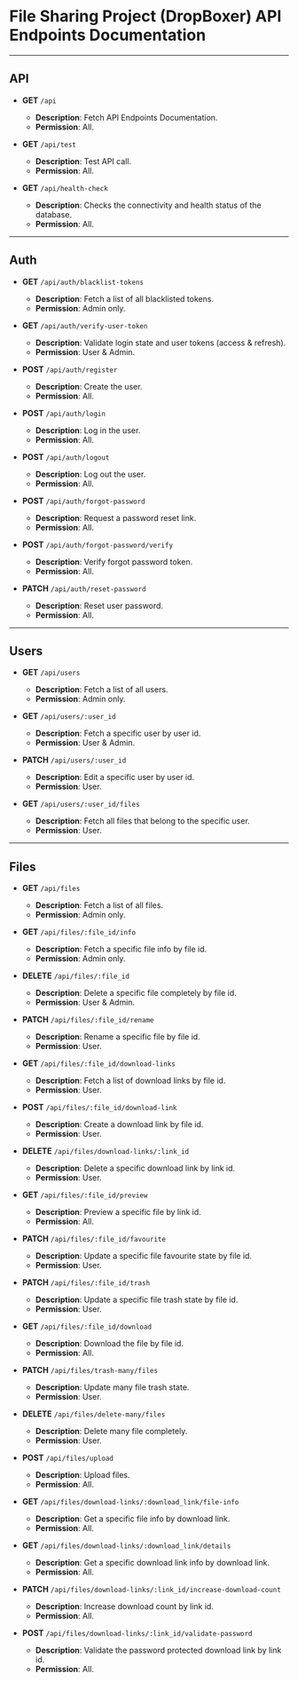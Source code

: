 # File Sharing Project (DropBoxer) API Endpoints Documentation
---
## API
- **GET** `/api`  
  - **Description**: Fetch API Endpoints Documentation.
  - **Permission**: All.

- **GET** `/api/test`  
  - **Description**: Test API call.
  - **Permission**: All.

- **GET** `/api/health-check`  
  - **Description**: Checks the connectivity and health status of the database.
  - **Permission**: All.

---
## Auth
- **GET** `/api/auth/blacklist-tokens`  
  - **Description**: Fetch a list of all blacklisted tokens.
  - **Permission**: Admin only.

- **GET** `/api/auth/verify-user-token`  
  - **Description**: Validate login state and user tokens (access & refresh).
  - **Permission**: User & Admin.

- **POST** `/api/auth/register`  
  - **Description**: Create the user.
  - **Permission**: All.

- **POST** `/api/auth/login`  
  - **Description**: Log in the user.
  - **Permission**: All.

- **POST** `/api/auth/logout`  
  - **Description**: Log out the user.
  - **Permission**: All.

- **POST** `/api/auth/forgot-password`  
  - **Description**: Request a password reset link.
  - **Permission**: All.

- **POST** `/api/auth/forgot-password/verify`  
  - **Description**: Verify forgot password token.
  - **Permission**: All.
  
- **PATCH** `/api/auth/reset-password`  
  - **Description**: Reset user password.
  - **Permission**: All.
---


## Users
- **GET** `/api/users`  
  - **Description**: Fetch a list of all users.
  - **Permission**: Admin only.

- **GET** `/api/users/:user_id`  
  - **Description**: Fetch a specific user by user id.
  - **Permission**: User & Admin.

- **PATCH** `/api/users/:user_id`  
  - **Description**: Edit a specific user by user id.
  - **Permission**: User.

- **GET** `/api/users/:user_id/files`  
  - **Description**: Fetch all files that belong to the specific user.
  - **Permission**: User.
---

## Files
- **GET** `/api/files`  
  - **Description**: Fetch a list of all files.
  - **Permission**: Admin only.

- **GET** `/api/files/:file_id/info`  
  - **Description**: Fetch a specific file info by file id.
  - **Permission**: Admin only.

- **DELETE** `/api/files/:file_id`  
  - **Description**: Delete a specific file completely by file id.
  - **Permission**: User & Admin.

- **PATCH** `/api/files/:file_id/rename`  
  - **Description**: Rename a specific file by file id.
  - **Permission**: User.

- **GET** `/api/files/:file_id/download-links`  
  - **Description**: Fetch a list of download links by file id.
  - **Permission**: User.

- **POST** `/api/files/:file_id/download-link`  
  - **Description**: Create a download link by file id.
  - **Permission**: User.

- **DELETE** `/api/files/download-links/:link_id`  
  - **Description**: Delete a specific download link by link id.
  - **Permission**: User.

- **GET** `/api/files/:file_id/preview`  
  - **Description**: Preview a specific file by link id.
  - **Permission**: All.

- **PATCH** `/api/files/:file_id/favourite`  
  - **Description**: Update a specific file favourite state by file id.
  - **Permission**: User.

- **PATCH** `/api/files/:file_id/trash`  
  - **Description**: Update a specific file trash state by file id.
  - **Permission**: User.

- **GET** `/api/files/:file_id/download`  
  - **Description**: Download the file by file id.
  - **Permission**: All.

- **PATCH** `/api/files/trash-many/files`  
  - **Description**: Update many file trash state.
  - **Permission**: User.

- **DELETE** `/api/files/delete-many/files`  
  - **Description**: Delete many file completely.
  - **Permission**: User.

- **POST** `/api/files/upload`  
  - **Description**: Upload files.
  - **Permission**: All.

- **GET** `/api/files/download-links/:download_link/file-info`  
  - **Description**: Get a specific file info by download link.
  - **Permission**: All.

- **GET** `/api/files/download-links/:download_link/details`  
  - **Description**: Get a specific download link info by download link.
  - **Permission**: All.

- **PATCH** `/api/files/download-links/:link_id/increase-download-count`  
  - **Description**: Increase download count by link id.
  - **Permission**: All.

- **POST** `/api/files/download-links/:link_id/validate-password`  
  - **Description**: Validate the password protected download link by link id.
  - **Permission**: All.










  